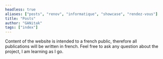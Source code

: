 ```yaml
---
headless: true
aliases: ["posts", "renov", "informatique", "showcase", "rendez-vous"]
title: "Posts"
author: "GANitak"
tags: ["index"]
---
```


Content of the website is intended to a french public, therefore all publications will be written in french.
Feel free to ask any question about the project, I am learning as I go.